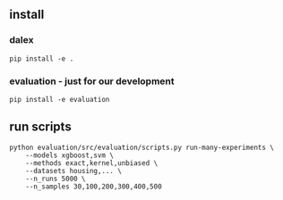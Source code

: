 ## install
### dalex
`pip install -e .`

### evaluation - just for our development
`pip install -e evaluation`

## run scripts
```
python evaluation/src/evaluation/scripts.py run-many-experiments \
    --models xgboost,svm \
    --methods exact,kernel,unbiased \
    --datasets housing,... \
    --n_runs 5000 \
    --n_samples 30,100,200,300,400,500 
```

